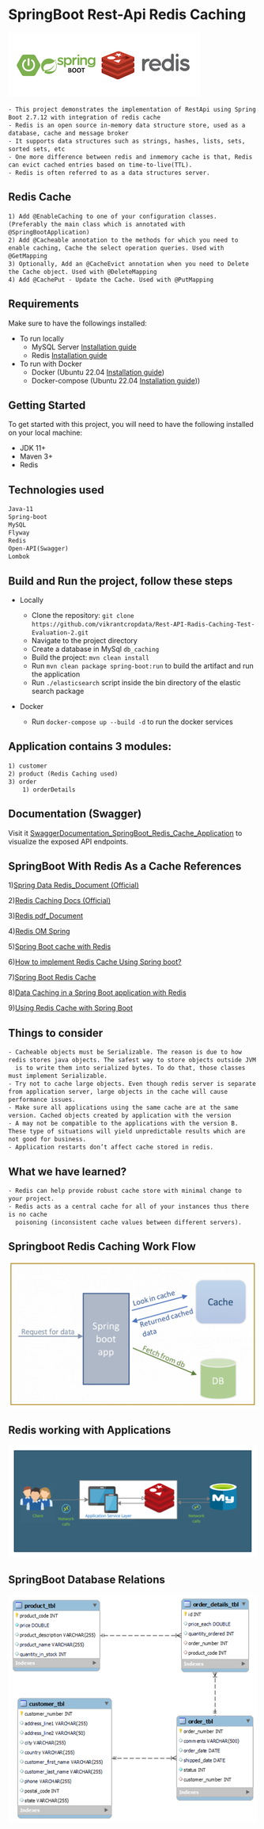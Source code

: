 # SpringBoot Rest-Api Redis Caching  
![SpringBoot Database Relations](src/main/resources/static/view/SpringRedis.png)

    - This project demonstrates the implementation of RestApi using Spring Boot 2.7.12 with integration of redis cache
    - Redis is an open source in-memory data structure store, used as a database, cache and message broker
    - It supports data structures such as strings, hashes, lists, sets, sorted sets, etc
    - One more difference between redis and inmemory cache is that, Redis can evict cached entries based on time-to-live(TTL).
    - Redis is often referred to as a data structures server.

## Redis Cache
    1) Add @EnableCaching to one of your configuration classes. (Preferably the main class which is annotated with @SpringBootApplication)
    2) Add @Cacheable annotation to the methods for which you need to enable caching, Cache the select operation queries. Used with @GetMapping
    3) Optionally, Add an @CacheEvict annotation when you need to Delete the Cache object. Used with @DeleteMapping
    4) Add @CachePut - Update the Cache. Used with @PutMapping
## Requirements
Make sure to have the followings installed:
* To run locally
    - MySQL Server [Installation guide](https://www.mysql.com/downloads/)
    - Redis [Installation guide](https://redis.io/download/)
* To run with Docker
    - Docker (Ubuntu 22.04 [Installation guide](https://docs.docker.com/engine/install/ubuntu/))
    - Docker-compose (Ubuntu 22.04 [Installation guide](https://docs.docker.com/compose/install/)))

## Getting Started
To get started with this project, you will need to have the following installed on your local machine:

* JDK 11+
* Maven 3+
* Redis

## Technologies used
    Java-11
    Spring-boot
    MySQL
    Flyway
    Redis
    Open-API(Swagger)
    Lombok

## Build and Run the project, follow these steps
* Locally
    - Clone the repository: `git clone https://github.com/vikrantcropdata/Rest-API-Radis-Caching-Test-Evaluation-2.git`
    - Navigate to the project directory
    - Create a database in MySql `db_caching`
    - Build the project: `mvn clean install`
    - Run `mvn clean package spring-boot:run` to build the artifact and run the application
    - Run `./elasticsearch` script inside the bin directory of the elastic search package

* Docker
    - Run `docker-compose up --build -d` to run the docker services

## Application contains 3 modules:

    1) customer
    2) product (Redis Caching used)
    3) order
        1) orderDetails

## Documentation (Swagger) 
Visit it [SwaggerDocumentation_SpringBoot_Redis_Cache_Application](http://localhost:8080/swagger-ui.html) to visualize the exposed API endpoints.

## SpringBoot With Redis As a Cache References
1)[Spring Data Redis_Document (Official)](https://docs.spring.io/spring-data/data-redis/docs/current/reference/html/)

2)[Redis Caching Docs (Official)](https://redis.io/docs/manual/client-side-caching/)

3)[Redis pdf_Document](https://www.openmymind.net/redis.pdf)

4)[Redis OM Spring](https://redis.io/docs/stack/get-started/tutorials/stack-spring/)

5)[Spring Boot cache with Redis](https://medium.com/@MatthewFTech/spring-boot-cache-with-redis-56026f7da83a)

6)[How to implement Redis Cache Using Spring boot?](https://medium.com/javarevisited/how-to-implement-redis-cache-using-spring-boot-c707fcf151a9)

7)[Spring Boot Redis Cache](https://www.digitalocean.com/community/tutorials/spring-boot-redis-cache)

8)[Data Caching in a Spring Boot application with Redis](https://blog.tericcabrel.com/data-caching-spring-boot-redis/)

9)[Using Redis Cache with Spring Boot](https://www.tutorialspoint.com/using-redis-cache-with-spring-boot)

## Things to consider
    - Cacheable objects must be Serializable. The reason is due to how redis stores java objects. The safest way to store objects outside JVM 
      is to write them into serialized bytes. To do that, those classes must implement Serializable.
    - Try not to cache large objects. Even though redis server is separate from application server, large objects in the cache will cause performance issues.
    - Make sure all applications using the same cache are at the same version. Cached objects created by application with the version 
    - A may not be compatible to the applications with the version B. These type of situations will yield unpredictable results which are not good for business.
    - Application restarts don’t affect cache stored in redis.
## What we have learned?
    - Redis can help provide robust cache store with minimal change to your project. 
    - Redis acts as a central cache for all of your instances thus there is no cache 
      poisoning (inconsistent cache values between different servers).

## Springboot Redis Caching Work Flow
![SpringBoot Redis Caching](src/main/resources/static/view/Spring-boot-caching-flow-1020x598.png)

## Redis working with Applications
![SpringBoot with redis cache and mysql Database](src/main/resources/static/view/SpringBoot-with-redis-cache-and-mysql-Database.png)

## SpringBoot Database Relations
![SpringBoot Database Relations](src/main/resources/static/view/RestApi.png)


